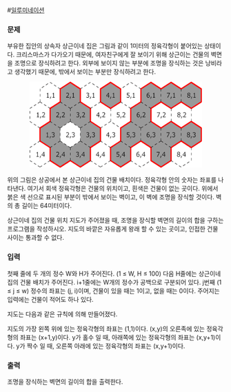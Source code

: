 #[일루미네이션](https://www.acmicpc.net/problem/5547)
### 문제
부유한 집안의 상속자 상근이네 집은 그림과 같이 1미터의 정육각형이 붙어있는 상태이다. 크리스마스가 다가오기 때문에, 여자친구에게 잘 보이기 위해 상근이는 건물의 벽면을 조명으로 장식하려고 한다. 외부에 보이지 않는 부분에 조명을 장식하는 것은 낭비라고 생각했기 때문에, 밖에서 보이는 부분만 장식하려고 한다.

<p align="center">
<img src = "./image/img1.png" width="400" height="200">
</p>

위의 그림은 상공에서 본 상근이네 집의 건물 배치이다. 정육각형 안의 숫자는 좌표를 나타낸다. 여기서 회색 정육각형은 건물의 위치이고, 흰색은 건물이 없는 곳이다. 위에서 붉은 색 선으로 표시된 부분이 밖에서 보이는 벽이고, 이 벽에 조명을 장식할 것이다. 벽의 총 길이는 64미터이다.

상근이네 집의 건물 위치 지도가 주어졌을 때, 조명을 장식할 벽면의 길이의 합을 구하는 프로그램을 작성하시오. 지도의 바깥은 자유롭게 왕래 할 수 있는 곳이고, 인접한 건물 사이는 통과할 수 없다.

### 입력
첫째 줄에 두 개의 정수 W와 H가 주어진다. (1 ≤ W, H ≤ 100) 다음 H줄에는 상근이네 집의 건물 배치가 주어진다. i+1줄에는 W개의 정수가 공백으로 구분되어 있다. j번째 (1 ≤ j ≤ w) 정수의 좌표는 (j, i)이며, 건물이 있을 때는 1이고, 없을 때는 0이다. 주어지는 입력에는 건물이 적어도 하나 있다.

지도는 다음과 같은 규칙에 의해 만들어졌다.

지도의 가장 왼쪽 위에 있는 정육각형의 좌표는 (1,1)이다.
(x,y)의 오른족에 있는 정육각형의 좌표는 (x+1,y)이다.
y가 홀수 일 때, 아래쪽에 있는 정육각형의 좌표는 (x,y+1)이다.
y가 짝수 일 때, 오른쪽 아래에 있는 정육각형의 좌표는 (x,y+1)이다.
### 출력
조명을 장식하는 벽면의 길이의 합을 출력한다.
